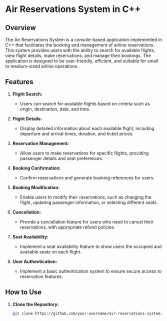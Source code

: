 # Air Reservations System in C++

## Overview

The Air Reservations System is a console-based application implemented in C++ that facilitates the booking and management of airline reservations. This system provides users with the ability to search for available flights, view flight details, make reservations, and manage their bookings. The application is designed to be user-friendly, efficient, and suitable for small to medium-sized airline operations.

## Features

1. **Flight Search:**
   - Users can search for available flights based on criteria such as origin, destination, date, and time.

2. **Flight Details:**
   - Display detailed information about each available flight, including departure and arrival times, duration, and ticket prices.

3. **Reservation Management:**
   - Allow users to make reservations for specific flights, providing passenger details and seat preferences.

4. **Booking Confirmation:**
   - Confirm reservations and generate booking references for users.

5. **Booking Modification:**
   - Enable users to modify their reservations, such as changing the flight, updating passenger information, or selecting different seats.

6. **Cancellation:**
   - Provide a cancellation feature for users who need to cancel their reservations, with appropriate refund policies.

7. **Seat Availability:**
   - Implement a seat availability feature to show users the occupied and available seats on each flight.

8. **User Authentication:**
   - Implement a basic authentication system to ensure secure access to reservation features.

## How to Use

1. **Clone the Repository:**
   ```bash
   git clone https://github.com/your-username/air-reservations-system.git
